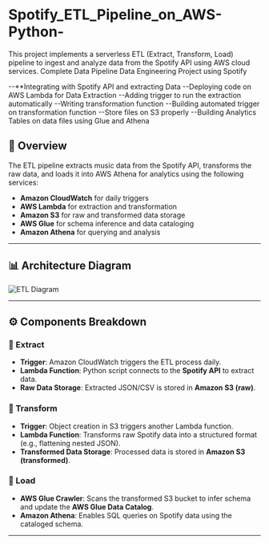# Spotify_ETL_Pipeline_on_AWS-Python-

This project implements a serverless ETL (Extract, Transform, Load) pipeline to ingest and analyze data from the Spotify API using AWS cloud services.
Complete Data Pipeline Data Engineering Project using Spotify

--**Integrating with Spotify API and extracting Data
--Deploying code on AWS Lambda for Data Extraction
--Adding trigger to run the extraction automatically
--Writing transformation function
--Building automated trigger on transformation function
--Store files on S3 properly
--Building Analytics Tables on data files using Glue and Athena

## 📌 Overview

The ETL pipeline extracts music data from the Spotify API, transforms the raw data, and loads it into AWS Athena for analytics using the following services:

- **Amazon CloudWatch** for daily triggers
- **AWS Lambda** for extraction and transformation
- **Amazon S3** for raw and transformed data storage
- **AWS Glue** for schema inference and data cataloging
- **Amazon Athena** for querying and analysis

---

## 📊 Architecture Diagram

![ETL Diagram](./Screenshot%202025-07-21%20at%209.00.13 PM.png)

---

## ⚙️ Components Breakdown

### 🔹 Extract

- **Trigger**: Amazon CloudWatch triggers the ETL process daily.
- **Lambda Function**: Python script connects to the **Spotify API** to extract data.
- **Raw Data Storage**: Extracted JSON/CSV is stored in **Amazon S3 (raw)**.

### 🔹 Transform

- **Trigger**: Object creation in S3 triggers another Lambda function.
- **Lambda Function**: Transforms raw Spotify data into a structured format (e.g., flattening nested JSON).
- **Transformed Data Storage**: Processed data is stored in **Amazon S3 (transformed)**.

### 🔹 Load

- **AWS Glue Crawler**: Scans the transformed S3 bucket to infer schema and update the **AWS Glue Data Catalog**.
- **Amazon Athena**: Enables SQL queries on Spotify data using the cataloged schema.

---

